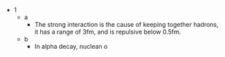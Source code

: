 - 1
	- a
		- The strong interaction is the cause of keeping together hadrons, it has a range of 3fm, and is repulsive below 0.5fm.
	- b
		- In alpha decay, nuclean o